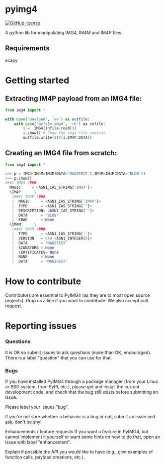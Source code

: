 # pyimg4

[![GitHub license](https://img.shields.io/cran/l/devtools.svg)](LICENSE)

A python lib for manipulating IMG4, IM4M and IM4P files.

## Requirements
scapy


# Getting started


## Extracting IM4P payload from an IMG4 file:
```python
from img4 import *

with open("payload", 'w+') as outfile:
    with open("myfile.img4", 'rb') as infile:
        i =  IMG4(infile.read())
        i.show() # Show the img4 file content
        outfile.write(str(i.IM4P.DATA))
```

## Creating an IMG4 file from scratch:
```python
from img4 import *

>>> p = IMG4(IM4M=IM4M(DATA='MANIFEST'),IM4P=IM4P(DATA='BLOB'))
>>> p.show()
###[ IMG4 ]### 
  MAGIC     = <ASN1_IA5_STRING['IMG4']>
  \IM4P      \
   |###[ IM4P ]### 
   |  MAGIC     = <ASN1_IA5_STRING['IM4P']>
   |  TYPE      = <ASN1_IA5_STRING['']>
   |  DESCRIPTION= <ASN1_IA5_STRING['']>
   |  DATA      = 'BLOB'
   |  KBAG      = None
  \IM4M      \
   |###[ IM4M ]### 
   |  TYPE      = <ASN1_IA5_STRING['']>
   |  VERSION   = 0x0 <ASN1_INTEGER[0]>
   |  DATA      = 'MANIFEST'
   |  SIGNATURE = None
   |  CERTIFICATES= None
   |  MANP      = None
   |  DATA      = 'MANIFEST'

```

# How to contribute
Contributors are essential to PyIMG4 (as they are to most open source projects).
Drop us a line if you want to contribute.
We also accept pull request.


# Reporting issues
### Questions
It is OK so submit issues to ask questions (more than OK, encouraged). There is a label "question" that you can use for that.

### Bugs
If you have installed PyIMG4 through a package manager (from your Linux or BSD system, from PyPI, etc.), please get and install the current development code, and check that the bug still exists before submitting an issue.

Please label your issues "bug".

If you're not sure whether a behavior is a bug or not, submit an issue and ask, don't be shy!

Enhancements / feature requests
If you want a feature in PyIMG4, but cannot implement it yourself or want some hints on how to do that, open an issue with label "enhancement".

Explain if possible the API you would like to have (e.g., give examples of function calls, payload creations, etc.).
